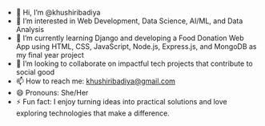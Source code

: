 - 👋 Hi, I’m @khushiribadiya  
- 👀 I’m interested in Web Development, Data Science, AI/ML, and Data Analysis  
- 🌱 I’m currently learning Django and developing a Food Donation Web App using HTML, CSS, JavaScript, Node.js, Express.js, and MongoDB as my final year project  
- 💞️ I’m looking to collaborate on impactful tech projects that contribute to social good  
- 📫 How to reach me: khushiribadiya@gmail.com  
- 😄 Pronouns: She/Her  
- ⚡ Fun fact: I enjoy turning ideas into practical solutions and love exploring technologies that make a difference.

<!---
khushiribadiya/khushiribadiya is a ✨ special ✨ repository because its `README.md` (this file) appears on your GitHub profile.
You can click the Preview link to take a look at your changes.
--->
